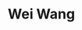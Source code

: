 ---
# Display name

title: Wei Wang
user_groups: ["Graduated Ph.D Students"]



organizations:
- name: 2007-2013 

Interests:
- Theoretical Analysis of Complex Fluids

---
